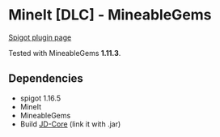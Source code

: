 # MineIt \[DLC\] - MineableGems
[Spigot plugin page](TODO)

Tested with MineableGems **1.11.3**.

## Dependencies
- spigot 1.16.5
- MineIt
- MineableGems
- Build [JD-Core](https://github.com/java-decompiler/jd-core) (link it with .jar)